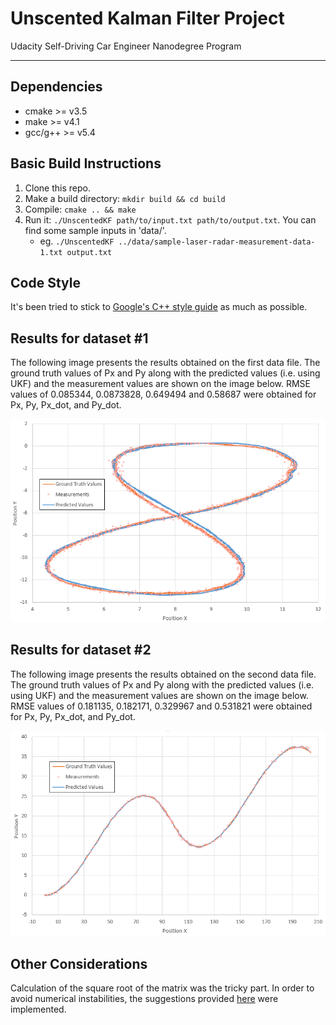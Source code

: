 # Unscented Kalman Filter Project 
Udacity Self-Driving Car Engineer Nanodegree Program

---

## Dependencies

* cmake >= v3.5
* make >= v4.1
* gcc/g++ >= v5.4

## Basic Build Instructions

1. Clone this repo.
2. Make a build directory: `mkdir build && cd build`
3. Compile: `cmake .. && make`
4. Run it: `./UnscentedKF path/to/input.txt path/to/output.txt`. You can find
   some sample inputs in 'data/'.
    - eg. `./UnscentedKF ../data/sample-laser-radar-measurement-data-1.txt output.txt`

## Code Style

It's been tried to stick to [Google's C++ style guide](https://google.github.io/styleguide/cppguide.html) as much as possible.

## Results for dataset #1

The following image presents the results obtained on the first data file. The ground truth values of Px and Py along with the predicted values (i.e. using UKF) and the measurement values are shown on the image below. RMSE values of 0.085344, 0.0873828, 0.649494 and 0.58687 were obtained for Px, Py, Px_dot, and Py_dot.

<img src="./results/results1.PNG" alt="Visualization of the resutls for dataset #1">


## Results for dataset #2

The following image presents the results obtained on the second data file. The ground truth values of Px and Py along with the predicted values (i.e. using UKF) and the measurement values are shown on the image below. RMSE values of 0.181135, 0.182171, 0.329967 and 0.531821 were obtained for Px, Py, Px_dot, and Py_dot.

<img src="./results/results2.PNG" alt="Visualization of the resutls for dataset #2">

## Other Considerations

Calculation of the square root of the matrix was the tricky part. In order to avoid numerical instabilities, the suggestions provided [here](https://discussions.udacity.com/t/numerical-instability-of-the-implementation/230449) were implemented.
